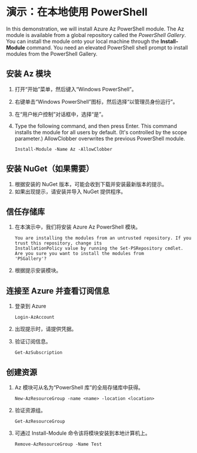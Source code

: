 # <a name="demonstration-work-with-powershell-locally"></a>演示：在本地使用 PowerShell

In this demonstration, we will install Azure Az PowerShell module. The Az module is available from a global repository called the <bpt id="p1">*</bpt>PowerShell Gallery<ept id="p1">*</ept>. You can install the module onto your local machine through the <bpt id="p1">**</bpt>Install-Module<ept id="p1">**</ept> command. You need an elevated PowerShell shell prompt to install modules from the PowerShell Gallery. 

## <a name="install-the-az-module"></a>安装 Az 模块

1. 打开“开始”菜单，然后键入“Windows PowerShell”。
2. 右键单击“Windows PowerShell”图标，然后选择“以管理员身份运行”。
3. 在“用户帐户控制”对话框中，选择“是”。
4. Type the following command, and then press Enter. This command installs the module for all users by default. (It's controlled by the scope parameter.) AllowClobber overwrites the previous PowerShell module. 

    ```
    Install-Module -Name Az -AllowClobber
    ```

## <a name="install-nuget-if-needed"></a>安装 NuGet（如果需要）

1. 根据安装的 NuGet 版本，可能会收到下载并安装最新版本的提示。
2. 如果出现提示，请安装并导入 NuGet 提供程序。

## <a name="trust-the-repository"></a>信任存储库

1. 在本演示中，我们将安装 Azure Az PowerShell 模块。

    ```
    You are installing the modules from an untrusted repository. If you trust this repository, change its
    InstallationPolicy value by running the Set-PSRepository cmdlet. Are you sure you want to install the modules from
    'PSGallery'?
    ```

2. 根据提示安装模块。 

## <a name="connect-to-azure-and-view-your-subscription-information"></a>连接至 Azure 并查看订阅信息

1. 登录到 Azure

    ```
    Login-AzAccount
    ```

2. 出现提示时，请提供凭据。
3. 验证订阅信息。

    ```
    Get-AzSubscription
    ```

## <a name="create-resources"></a>创建资源

1. Az 模块可从名为“PowerShell 库”的全局存储库中获得。

    ```
    New-AzResourceGroup -name <name> -location <location>
    ```

2. 验证资源组。 
  
    ```
    Get-AzResourceGroup
    ```

3. 可通过 Install-Module 命令该将模块安装到本地计算机上。 

    ```
    Remove-AzResourceGroup -Name Test
    ```